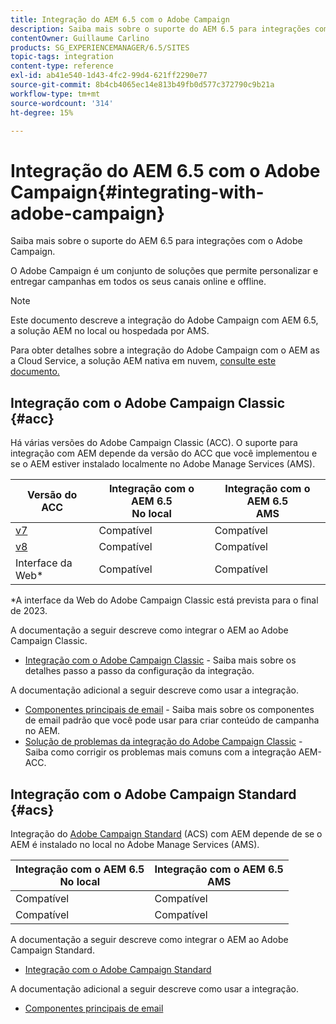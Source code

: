 ```yaml
---
title: Integração do AEM 6.5 com o Adobe Campaign
description: Saiba mais sobre o suporte do AEM 6.5 para integrações com o Adobe Campaign.
contentOwner: Guillaume Carlino
products: SG_EXPERIENCEMANAGER/6.5/SITES
topic-tags: integration
content-type: reference
exl-id: ab41e540-1d43-4fc2-99d4-621ff2290e77
source-git-commit: 8b4cb4065ec14e813b49fb0d577c372790c9b21a
workflow-type: tm+mt
source-wordcount: '314'
ht-degree: 15%

---
```



# Integração do AEM 6.5 com o Adobe Campaign{#integrating-with-adobe-campaign}

Saiba mais sobre o suporte do AEM 6.5 para integrações com o Adobe Campaign.

O Adobe Campaign é um conjunto de soluções que permite personalizar e entregar campanhas em todos os seus canais online e offline.

>[!NOTE]
>
>Este documento descreve a integração do Adobe Campaign com AEM 6.5, a solução AEM no local ou hospedada por AMS.
>
>Para obter detalhes sobre a integração do Adobe Campaign com o AEM as a Cloud Service, a solução AEM nativa em nuvem, [consulte este documento.](https://experienceleague.adobe.com/docs/experience-manager-cloud-service/content/sites/integrations/campaign.html)

## Integração com o Adobe Campaign Classic {#acc}

Há várias versões do Adobe Campaign Classic (ACC). O suporte para integração com AEM depende da versão do ACC que você implementou e se o AEM estiver instalado localmente no Adobe Manage Services (AMS).

| Versão do ACC | Integração com o AEM 6.5 <br>No local | Integração com o AEM 6.5<br>AMS |
|---|---|---|
| [v7](https://experienceleague.adobe.com/docs/campaign-classic.html?lang=pt-BR) | Compatível | Compatível |
| [v8](https://experienceleague.adobe.com/docs/campaign-v8.html?lang=pt-BR) | Compatível | Compatível |
| Interface da Web* | Compatível | Compatível |

*A interface da Web do Adobe Campaign Classic está prevista para o final de 2023.

A documentação a seguir descreve como integrar o AEM ao Adobe Campaign Classic.

* [Integração com o Adobe Campaign Classic](/help/sites-administering/campaignonpremise.md) - Saiba mais sobre os detalhes passo a passo da configuração da integração.

A documentação adicional a seguir descreve como usar a integração.

* [Componentes principais de email](https://experienceleague.adobe.com/docs/experience-manager-core-components/using/email/introduction.html) - Saiba mais sobre os componentes de email padrão que você pode usar para criar conteúdo de campanha no AEM.
* [Solução de problemas da integração do Adobe Campaign Classic](/help/sites-administering/troubleshooting-campaignintegration.md) - Saiba como corrigir os problemas mais comuns com a integração AEM-ACC.

## Integração com o Adobe Campaign Standard {#acs}

Integração do [Adobe Campaign Standard](https://experienceleague.adobe.com/docs/campaign-standard.html?lang=pt-BR) (ACS) com AEM depende de se o AEM é instalado no local no Adobe Manage Services (AMS).

| Integração com o AEM 6.5 <br>No local | Integração com o AEM 6.5<br>AMS |
|---|---|
| Compatível | Compatível |
| Compatível | Compatível |

A documentação a seguir descreve como integrar o AEM ao Adobe Campaign Standard.

* [Integração com o Adobe Campaign Standard](/help/sites-administering/campaignstandard.md)

A documentação adicional a seguir descreve como usar a integração.

* [Componentes principais de email](https://experienceleague.adobe.com/docs/experience-manager-core-components/using/email/introduction.html)
